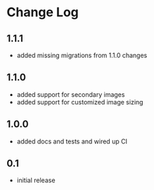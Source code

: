 # Change Log

## 1.1.1

* added missing migrations from 1.1.0 changes

## 1.1.0

* added support for secondary images
* added support for customized image sizing

## 1.0.0

* added docs and tests and wired up CI

## 0.1

* initial release
